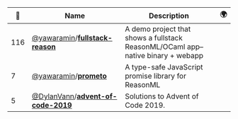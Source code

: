 |:star2: | Name | Description | 🌍|
|---|---|---|---|
|116|[@yawaramin](https://github.com/yawaramin)/[**fullstack-reason**](https://github.com/yawaramin/fullstack-reason)|A demo project that shows a fullstack ReasonML/OCaml app–native binary + webapp||
|7|[@yawaramin](https://github.com/yawaramin)/[**prometo**](https://github.com/yawaramin/prometo)|A type-safe JavaScript promise library for ReasonML||
|5|[@DylanVann](https://github.com/DylanVann)/[**advent-of-code-2019**](https://github.com/DylanVann/advent-of-code-2019)|Solutions to Advent of Code 2019.||

